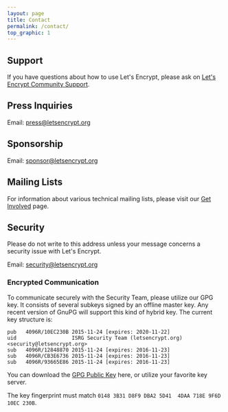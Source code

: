 ```yaml
---
layout: page
title: Contact
permalink: /contact/
top_graphic: 1
---
```


## Support

If you have questions about how to use Let's Encrypt, please ask on [Let's Encrypt Community Support](https://community.letsencrypt.org/).

## Press Inquiries

Email: [press@letsencrypt.org](mailto:press@letsencrypt.org)

## Sponsorship

Email: [sponsor@letsencrypt.org](mailto:sponsor@letsencrypt.org)

## Mailing Lists

For information about various technical mailing lists, please visit our [Get Involved](/getinvolved.md/) page.

## Security

Please do not write to this address unless your message concerns a security issue with Let's Encrypt.

Email: [security@letsencrypt.org](mailto:security@letsencrypt.org)

### Encrypted Communication

To communicate securely with the Security Team, please utilize our GPG key. It consists of several subkeys signed by an offline master key. Any recent version of GnuPG will support this kind of hybrid key. The current key structure is:

    pub   4096R/10EC230B 2015-11-24 [expires: 2020-11-22]
    uid                  ISRG Security Team (letsencrypt.org) <security@letsencrypt.org>
    sub   4096R/12848870 2015-11-24 [expires: 2016-11-23]
    sub   4096R/CB3E6736 2015-11-24 [expires: 2016-11-23]
    sub   4096R/93665E86 2015-11-24 [expires: 2016-11-23]

You can download the [GPG Public Key](/security_letsencrypt.org-publickey.asc) here, or utilize your favorite key server.

The key fingerprint must match `0148 3B31 D8F9 DBA2 5D41  4DAA 718E 9F6D 10EC 230B`.
